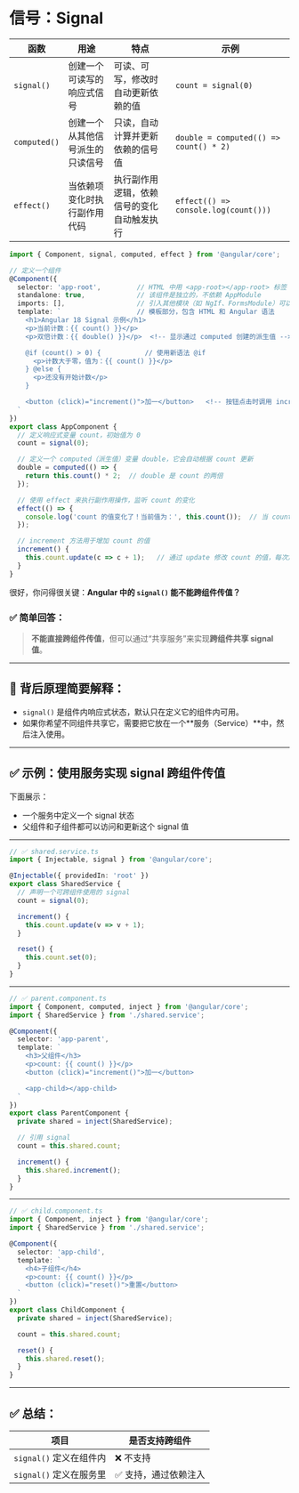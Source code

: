 # 信号：Signal
| **函数**       | **用途**           | **特点**                | **示例**                                 |
| ------------ | ---------------- | --------------------- | -------------------------------------- |
| `signal()`   | 创建一个可读写的响应式信号    | 可读、可写，修改时自动更新依赖的值     | `count = signal(0)`                    |
| `computed()` | 创建一个从其他信号派生的只读信号 | 只读，自动计算并更新依赖的信号值      | `double = computed(() => count() * 2)` |
| `effect()`   | 当依赖项变化时执行副作用代码   | 执行副作用逻辑，依赖信号的变化自动触发执行 | `effect(() => console.log(count()))`   |

```ts
import { Component, signal, computed, effect } from '@angular/core';

// 定义一个组件
@Component({
  selector: 'app-root',         // HTML 中用 <app-root></app-root> 标签
  standalone: true,             // 该组件是独立的，不依赖 AppModule
  imports: [],                  // 引入其他模块（如 NgIf、FormsModule）可以放这里
  template: `                   // 模板部分，包含 HTML 和 Angular 语法
    <h1>Angular 18 Signal 示例</h1>
    <p>当前计数：{{ count() }}</p>
    <p>双倍计数：{{ double() }}</p>  <!-- 显示通过 computed 创建的派生值 -->

    @if (count() > 0) {           // 使用新语法 @if
      <p>计数大于零，值为：{{ count() }}</p>
    } @else {
      <p>还没有开始计数</p>
    }

    <button (click)="increment()">加一</button>   <!-- 按钮点击时调用 increment() 方法 -->
  `
})
export class AppComponent {
  // 定义响应式变量 count，初始值为 0
  count = signal(0);

  // 定义一个 computed（派生值）变量 double，它会自动根据 count 更新
  double = computed(() => {
    return this.count() * 2;  // double 是 count 的两倍
  });

  // 使用 effect 来执行副作用操作，监听 count 的变化
  effect(() => {
    console.log('count 的值变化了！当前值为：', this.count());  // 当 count 改变时，打印新的值
  });

  // increment 方法用于增加 count 的值
  increment() {
    this.count.update(c => c + 1);   // 通过 update 修改 count 的值，每次加 1
  }
}

```

很好，你问得很关键：**Angular 中的 `signal()` 能不能跨组件传值？**

### ✅ 简单回答：

> **不能直接跨组件传值**，但可以通过“共享服务”来实现**跨组件共享 signal 值**。

---

## 🧠 背后原理简要解释：

* `signal()` 是组件内响应式状态，默认只在定义它的组件内可用。
* 如果你希望不同组件共享它，需要把它放在一个\*\*服务（Service）\*\*中，然后注入使用。

---

## ✅ 示例：使用服务实现 signal 跨组件传值

下面展示：

* 一个服务中定义一个 signal 状态
* 父组件和子组件都可以访问和更新这个 signal 值

---

```ts
// ✅ shared.service.ts
import { Injectable, signal } from '@angular/core';

@Injectable({ providedIn: 'root' })
export class SharedService {
  // 声明一个可跨组件使用的 signal
  count = signal(0);

  increment() {
    this.count.update(v => v + 1);
  }

  reset() {
    this.count.set(0);
  }
}
```

---

```ts
// ✅ parent.component.ts
import { Component, computed, inject } from '@angular/core';
import { SharedService } from './shared.service';

@Component({
  selector: 'app-parent',
  template: `
    <h3>父组件</h3>
    <p>count: {{ count() }}</p>
    <button (click)="increment()">加一</button>

    <app-child></app-child>
  `
})
export class ParentComponent {
  private shared = inject(SharedService);

  // 引用 signal
  count = this.shared.count;

  increment() {
    this.shared.increment();
  }
}
```

---

```ts
// ✅ child.component.ts
import { Component, inject } from '@angular/core';
import { SharedService } from './shared.service';

@Component({
  selector: 'app-child',
  template: `
    <h4>子组件</h4>
    <p>count: {{ count() }}</p>
    <button (click)="reset()">重置</button>
  `
})
export class ChildComponent {
  private shared = inject(SharedService);

  count = this.shared.count;

  reset() {
    this.shared.reset();
  }
}
```

---

## ✅ 总结：

| 项目                | 是否支持跨组件     |
| ----------------- | ----------- |
| `signal()` 定义在组件内 | ❌ 不支持       |
| `signal()` 定义在服务里 | ✅ 支持，通过依赖注入 |